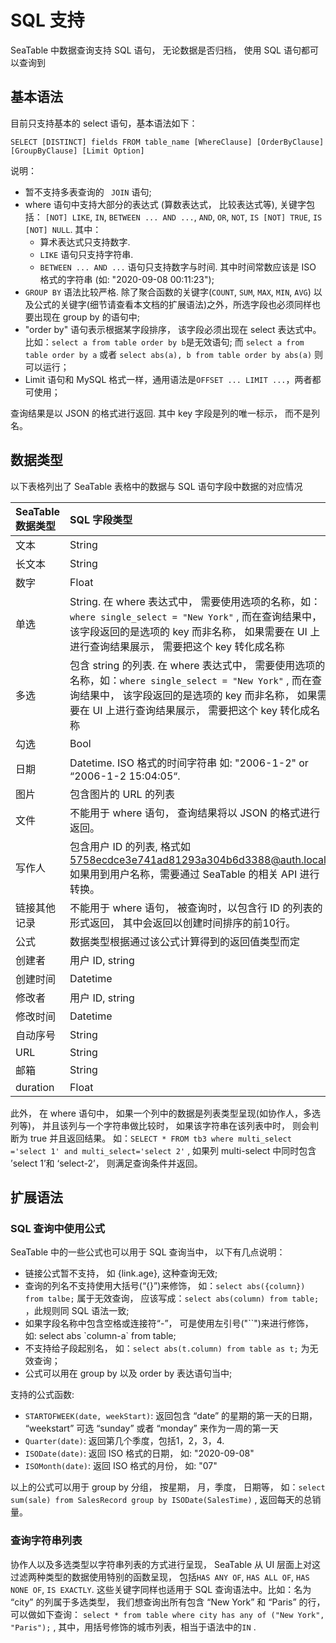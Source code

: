 # SQL 支持

SeaTable 中数据查询支持 SQL 语句， 无论数据是否归档， 使用 SQL 语句都可以查询到

## 基本语法

目前只支持基本的 select 语句，基本语法如下：

```
SELECT [DISTINCT] fields FROM table_name [WhereClause] [OrderByClause] [GroupByClause] [Limit Option]
```

说明：

* 暂不支持多表查询的 ` JOIN` 语句;
* where 语句中支持大部分的表达式 (算数表达式， 比较表达式等), 关键字包括： `[NOT] LIKE`, `IN`, `BETWEEN ... AND ...`, `AND`, `OR`, `NOT`, `IS [NOT] TRUE`, `IS [NOT] NULL`. 其中：
  * 算术表达式只支持数字.
  * `LIKE` 语句只支持字符串.
  * `BETWEEN ... AND ...` 语句只支持数字与时间. 其中时间常数应该是 ISO 格式的字符串 (如:  "2020-09-08 00:11:23");
* `GROUP BY` 语法比较严格. 除了聚合函数的关键字(`COUNT`, `SUM`, `MAX`, `MIN`, `AVG`) 以及公式的关键字(细节请查看本文档的扩展语法)之外，所选字段也必须同样也要出现在 group by 的语句中;
* "order by" 语句表示根据某字段排序， 该字段必须出现在 select 表达式中。比如：`select a from table order by b`是无效语句; 而 `select a from table order by a` 或者 `select abs(a), b from table order by abs(a)` 则可以运行；
* Limit 语句和 MySQL 格式一样，通用语法是`OFFSET ... LIMIT ...`，两者都可使用；

查询结果是以 JSON 的格式进行返回. 其中 key 字段是列的唯一标示， 而不是列名。

## 数据类型

以下表格列出了 SeaTable 表格中的数据与 SQL 语句字段中数据的对应情况

| SeaTable 数据类型 | SQL 字段类型                                                 |
| :---------------- | :----------------------------------------------------------- |
| 文本              | String                                                       |
| 长文本            | String                                                       |
| 数字              | Float                                                        |
| 单选              | String.  在 where 表达式中， 需要使用选项的名称，如：`where single_select = "New York"` , 而在查询结果中， 该字段返回的是选项的 key 而非名称， 如果需要在 UI 上进行查询结果展示， 需要把这个 key 转化成名称 |
| 多选              | 包含 string 的列表. 在 where 表达式中， 需要使用选项的名称，如：`where single_select = "New York"` , 而在查询结果中， 该字段返回的是选项的 key 而非名称， 如果需要在 UI 上进行查询结果展示， 需要把这个 key 转化成名称 |
| 勾选              | Bool                                                         |
| 日期              | Datetime. ISO 格式的时间字符串 如:  "2006-1-2" or “2006-1-2 15:04:05“. |
| 图片              | 包含图片的 URL 的列表                                        |
| 文件              | 不能用于 where 语句， 查询结果将以 JSON 的格式进行返回。     |
| 写作人            | 包含用户 ID 的列表, 格式如 5758ecdce3e741ad81293a304b6d3388@auth.local, 如果用到用户名称，需要通过 SeaTable 的相关 API 进行转换。 |
| 链接其他记录      | 不能用于 where 语句， 被查询时，以包含行 ID 的列表的形式返回， 其中会返回以创建时间排序的前10行。 |
| 公式              | 数据类型根据通过该公式计算得到的返回值类型而定               |
| 创建者            | 用户 ID, string                                              |
| 创建时间          | Datetime                                                     |
| 修改者            | 用户 ID, string                                              |
| 修改时间          | Datetime                                                     |
| 自动序号          | String                                                       |
| URL               | String                                                       |
| 邮箱              | String                                                       |
| duration          | Float                                                        |

此外， 在 where 语句中， 如果一个列中的数据是列表类型呈现(如协作人，多选列等)， 并且该列与一个字符串做比较时， 如果该字符串在该列表中时， 则会判断为 true 并且返回结果。 如：`SELECT * FROM tb3 where multi_select ='select 1' and multi_select='select 2'` , 如果列 multi-select 中同时包含 ’select 1’和 ‘select-2’， 则满足查询条件并返回。

## 扩展语法

### SQL 查询中使用公式

 SeaTable 中的一些公式也可以用于 SQL 查询当中， 以下有几点说明：

* 链接公式暂不支持， 如 {link.age}, 这种查询无效;
* 查询的列名不支持使用大括号(“{}”)来修饰， 如：`select abs({column}) from talbe;` 属于无效查询， 应该写成：`select abs(column) from table;` ，此规则同 SQL 语法一致;
* 如果字段名称中包含空格或连接符“-”， 可是使用左引号("\`\`")来进行修饰， 如: select abs \`column-a\` from table;
* 不支持给子段起别名， 如：`select abs(t.column) from table as t;` 为无效查询；
* 公式可以用在 group by 以及 order by 表达语句当中;

支持的公式函数:

* `STARTOFWEEK(date, weekStart)`: 返回包含 “date” 的星期的第一天的日期， “weekstart” 可选 “sunday” 或者 “monday” 来作为一周的第一天
* `Quarter(date)`: 返回第几个季度，包括1，2，3，4.
* `ISODate(date)`: 返回 ISO 格式的日期， 如: "2020-09-08"
* `ISOMonth(date)`: 返回 ISO 格式的月份， 如: "07"

以上的公式可以用于 group by 分组， 按星期， 月，季度，  日期等， 如：`select sum(sale) from SalesRecord group by ISODate(SalesTime)` , 返回每天的总销量。

### 查询字符串列表

协作人以及多选类型以字符串列表的方式进行呈现， SeaTable 从 UI 层面上对这过滤两种类型的数据使用特别的函数呈现， 包括`HAS ANY OF`, `HAS ALL OF`, `HAS NONE OF`, `IS EXACTLY`.  这些关键字同样也适用于 SQL 查询语法中。比如：名为 “city” 的列属于多选类型， 我们想查询出所有包含 “New York” 和  “Paris” 的行， 可以做如下查询： `select * from table where city has any of ("New York", "Paris");` , 其中，用括号修饰的城市列表，相当于语法中的`IN` .


